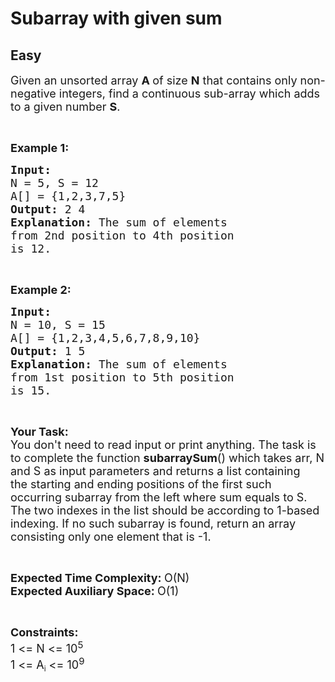 # Subarray with given sum
## Easy 
<div class="problem-statement">
                <p></p><p><span style="font-size:18px">Given an unsorted array <strong>A </strong>of size <strong>N</strong> that contains only&nbsp;non-negative integers, find a continuous sub-array which adds to a given number <strong>S</strong>.</span></p>

<p>&nbsp;</p>

<p><span style="font-size:18px"><strong>Example 1:</strong></span></p>

<pre><span style="font-size:18px"><strong>Input:
</strong>N = 5, S = 12
A[] = {1,2,3,7,5}
<strong>Output: </strong>2 4<strong>
Explanation: </strong>The sum of elements 
from 2nd position to 4th position 
is 12.</span></pre>

<p>&nbsp;</p>

<p><span style="font-size:18px"><strong>Example 2:</strong></span></p>

<pre><span style="font-size:18px"><strong>Input:
</strong>N = 10, S = 15
A[] = {1,2,3,4,5,6,7,8,9,10}
<strong>Output: </strong>1 5<strong>
Explanation: </strong>The sum of elements 
from 1st position to 5th position
is 15.</span>
</pre>

<p>&nbsp;</p>

<p><span style="font-size:18px"><strong>Your Task:</strong><br>
You don't need to read input or print anything. The task is to complete the function <strong>subarraySum</strong>() which takes arr, N and S as input parameters and returns a list containing the&nbsp;starting and ending positions&nbsp;of the&nbsp;first such occurring subarray from the left where sum equals to S. The two indexes in the list should be according to 1-based indexing. If no such subarray is found, return an array consisting only one element that is -1.</span></p>

<p>&nbsp;</p>

<p><span style="font-size:18px"><strong>Expected Time Complexity:&nbsp;</strong>O(N)<br>
<strong>Expected Auxiliary Space:&nbsp;</strong>O(1)</span></p>

<p>&nbsp;</p>

<p><span style="font-size:18px"><strong>Constraints:</strong><br>
1 &lt;= N &lt;= 10<sup>5</sup></span><br>
<span style="font-size:18px">1 &lt;= A</span><sub>i</sub><span style="font-size:18px"> &lt;= 10<sup>9</sup></span></p>

<p>&nbsp;</p>
 <p></p>
            </div>